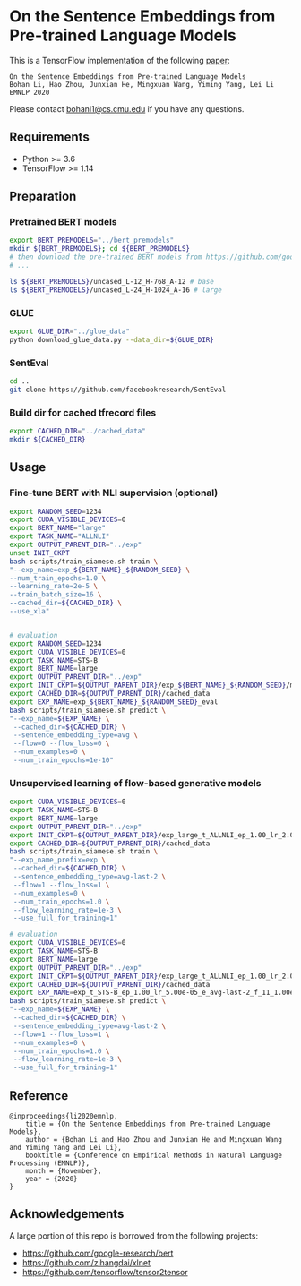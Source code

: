 # On the Sentence Embeddings from Pre-trained Language Models

This is a TensorFlow implementation of the following [paper](https://arxiv.org):

```
On the Sentence Embeddings from Pre-trained Language Models
Bohan Li, Hao Zhou, Junxian He, Mingxuan Wang, Yiming Yang, Lei Li
EMNLP 2020
```

Please contact bohanl1@cs.cmu.edu if you have any questions.

## Requirements

* Python >= 3.6
* TensorFlow >= 1.14

## Preparation

### Pretrained BERT models
```bash
export BERT_PREMODELS="../bert_premodels"
mkdir ${BERT_PREMODELS}; cd ${BERT_PREMODELS}
# then download the pre-trained BERT models from https://github.com/google-research/bert
# ...

ls ${BERT_PREMODELS}/uncased_L-12_H-768_A-12 # base
ls ${BERT_PREMODELS}/uncased_L-24_H-1024_A-16 # large
```

### GLUE
```bash
export GLUE_DIR="../glue_data"
python download_glue_data.py --data_dir=${GLUE_DIR}
```

### SentEval
```bash
cd ..
git clone https://github.com/facebookresearch/SentEval
```

### Build dir for cached tfrecord files
```bash
export CACHED_DIR="../cached_data"
mkdir ${CACHED_DIR}
```

## Usage

### Fine-tune BERT with NLI supervision (optional)
```bash
export RANDOM_SEED=1234
export CUDA_VISIBLE_DEVICES=0
export BERT_NAME="large"
export TASK_NAME="ALLNLI"
export OUTPUT_PARENT_DIR="../exp"
unset INIT_CKPT
bash scripts/train_siamese.sh train \
"--exp_name=exp_${BERT_NAME}_${RANDOM_SEED} \
--num_train_epochs=1.0 \
--learning_rate=2e-5 \
--train_batch_size=16 \
--cached_dir=${CACHED_DIR} \
--use_xla"


# evaluation
export RANDOM_SEED=1234
export CUDA_VISIBLE_DEVICES=0
export TASK_NAME=STS-B
export BERT_NAME=large
export OUTPUT_PARENT_DIR="../exp"
export INIT_CKPT=${OUTPUT_PARENT_DIR}/exp_${BERT_NAME}_${RANDOM_SEED}/model.ckpt-60108
export CACHED_DIR=${OUTPUT_PARENT_DIR}/cached_data
export EXP_NAME=exp_${BERT_NAME}_${RANDOM_SEED}_eval
bash scripts/train_siamese.sh predict \
"--exp_name=${EXP_NAME} \
 --cached_dir=${CACHED_DIR} \
 --sentence_embedding_type=avg \
 --flow=0 --flow_loss=0 \
 --num_examples=0 \
 --num_train_epochs=1e-10"
```

### Unsupervised learning of flow-based generative models
```bash
export CUDA_VISIBLE_DEVICES=0
export TASK_NAME=STS-B
export BERT_NAME=large
export OUTPUT_PARENT_DIR="../exp"
export INIT_CKPT=${OUTPUT_PARENT_DIR}/exp_large_t_ALLNLI_ep_1.00_lr_2.00e-05_bsz_16/model.ckpt-60108
export CACHED_DIR=${OUTPUT_PARENT_DIR}/cached_data
bash scripts/train_siamese.sh train \
"--exp_name_prefix=exp \
 --cached_dir=${CACHED_DIR} \
 --sentence_embedding_type=avg-last-2 \
 --flow=1 --flow_loss=1 \
 --num_examples=0 \
 --num_train_epochs=1.0 \
 --flow_learning_rate=1e-3 \
 --use_full_for_training=1"

# evaluation
export CUDA_VISIBLE_DEVICES=0
export TASK_NAME=STS-B
export BERT_NAME=large
export OUTPUT_PARENT_DIR="../exp"
export INIT_CKPT=${OUTPUT_PARENT_DIR}/exp_large_t_ALLNLI_ep_1.00_lr_2.00e-05_bsz_16/model.ckpt-60108
export CACHED_DIR=${OUTPUT_PARENT_DIR}/cached_data
export EXP_NAME=exp_t_STS-B_ep_1.00_lr_5.00e-05_e_avg-last-2_f_11_1.00e-03_allsplits
bash scripts/train_siamese.sh predict \
"--exp_name=${EXP_NAME} \
 --cached_dir=${CACHED_DIR} \
 --sentence_embedding_type=avg-last-2 \
 --flow=1 --flow_loss=1 \
 --num_examples=0 \
 --num_train_epochs=1.0 \
 --flow_learning_rate=1e-3 \
 --use_full_for_training=1"
```

## Reference

```
@inproceedings{li2020emnlp,
    title = {On the Sentence Embeddings from Pre-trained Language Models},
    author = {Bohan Li and Hao Zhou and Junxian He and Mingxuan Wang and Yiming Yang and Lei Li},
    booktitle = {Conference on Empirical Methods in Natural Language Processing (EMNLP)},
    month = {November},
    year = {2020}
}

```

## Acknowledgements

A large portion of this repo is borrowed from the following projects:
- https://github.com/google-research/bert
- https://github.com/zihangdai/xlnet
- https://github.com/tensorflow/tensor2tensor


